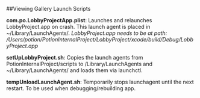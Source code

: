 ##Viewing Gallery Launch Scripts

**com.po.LobbyProjectApp.plist**: Launches and relaunches LobbyProject.app on crash. This launch agent is placed in ~/Library/LaunchAgents/. *LobbyProject.app needs to be at path: /Users/potion/PotionInternalProject/LobbyProject/xcode/build/Debug/LobbyProject.app*

**setUpLobbyProject.sh**: Copies the launch agents from PotionInternalProject/scripts to /Library/LaunchAgents and ~/Library/LaunchAgents/ and loads them via launchctl.

**tempUnloadLaunchAgent.sh**: Temporarily stops launchagent until the next restart. To be used when debugging/rebuilding app.
